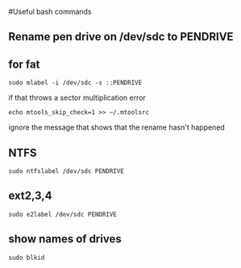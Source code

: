#Useful bash commands

## Rename pen drive on /dev/sdc to PENDRIVE

## for fat
    
    sudo mlabel -i /dev/sdc -s ::PENDRIVE

 if that throws a sector multiplication error

    echo mtools_skip_check=1 >> ~/.mtoolsrc

 ignore the message that shows that the rename hasn't happened

## NTFS

    sudo ntfslabel /dev/sdc PENDRIVE
    
## ext2,3,4

    sudo e2label /dev/sdc PENDRIVE

## show names of drives

    sudo blkid
